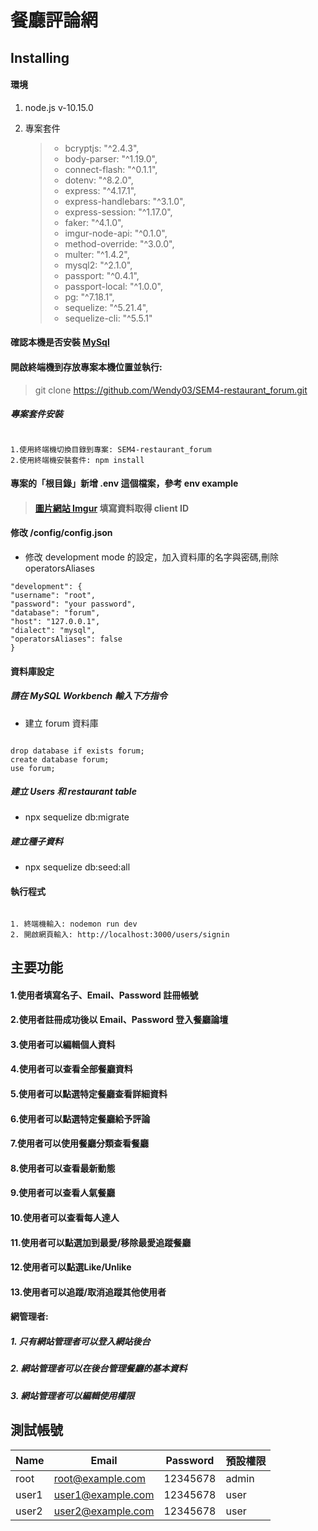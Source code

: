 # 餐廳評論網

## Installing

#### 環境

1.  node.js v-10.15.0

2.  專案套件
    > - bcryptjs: "^2.4.3",
    > - body-parser: "^1.19.0",
    > - connect-flash: "^0.1.1",
    > - dotenv: "^8.2.0",
    > - express: "^4.17.1",
    > - express-handlebars: "^3.1.0",
    > - express-session: "^1.17.0",
    > - faker: "^4.1.0",
    > - imgur-node-api: "^0.1.0",
    > - method-override: "^3.0.0",
    > - multer: "^1.4.2",
    > - mysql2: "^2.1.0",
    > - passport: "^0.4.1",
    > - passport-local: "^1.0.0",
    > - pg: "^7.18.1",
    > - sequelize: "^5.21.4",
    > - sequelize-cli: "^5.5.1"

#### 確認本機是否安裝 [MySql](https://dev.mysql.com/downloads/windows/installer/)

#### 開啟終端機到存放專案本機位置並執行:

> git clone https://github.com/Wendy03/SEM4-restaurant_forum.git

##### 專案套件安裝

```

1.使用終端機切換目錄到專案: SEM4-restaurant_forum
2.使用終端機安裝套件: npm install

```

#### 專案的「根目錄」新增 .env 這個檔案，參考 env example

> #### [圖片網站 Imgur](https://api.imgur.com/oauth2/addclient) 填寫資料取得 client ID



#### 修改 /config/config.json


- 修改 development mode 的設定，加入資料庫的名字與密碼,刪除 operatorsAliases

```
"development": {
"username": "root",
"password": "your password",
"database": "forum",
"host": "127.0.0.1",
"dialect": "mysql",
"operatorsAliases": false
}

```

#### 資料庫設定

##### 請在 MySQL Workbench 輸入下方指令

- 建立 forum 資料庫

```

drop database if exists forum;
create database forum;
use forum;

```

##### 建立 Users 和 restaurant table

- npx sequelize db:migrate

##### 建立種子資料

- npx sequelize db:seed:all

#### 執行程式

```

1. 終端機輸入: nodemon run dev
2. 開啟網頁輸入: http://localhost:3000/users/signin

```

## 主要功能

#### 1.使用者填寫名子、Email、Password 註冊帳號

#### 2.使用者註冊成功後以 Email、Password 登入餐廳論壇

#### 3.使用者可以編輯個人資料

#### 4.使用者可以查看全部餐廳資料

#### 5.使用者可以點選特定餐廳查看詳細資料

#### 6.使用者可以點選特定餐廳給予評論

#### 7.使用者可以使用餐廳分類查看餐廳
#### 8.使用者可以查看最新動態
#### 9.使用者可以查看人氣餐廳
#### 10.使用者可以查看每人達人
#### 11.使用者可以點選加到最愛/移除最愛追蹤餐廳
#### 12.使用者可以點選Like/Unlike
#### 13.使用者可以追蹤/取消追蹤其他使用者


#### 網管理者:

##### 1. 只有網站管理者可以登入網站後台

##### 2. 網站管理者可以在後台管理餐廳的基本資料

##### 3. 網站管理者可以編輯使用權限

## 測試帳號

| Name  | Email             | Password | 預設權限 |
| ----- | ----------------- | -------- | -------- |
| root  | root@example.com  | 12345678 | admin    |
| user1 | user1@example.com | 12345678 | user     |
| user2 | user2@example.com | 12345678 | user     |
